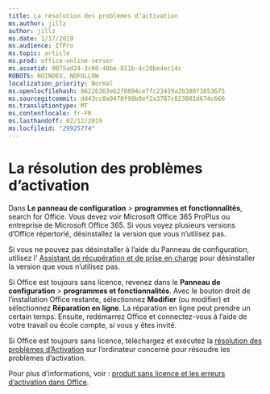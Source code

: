 ```yaml
---
title: La résolution des problèmes d’activation
ms.author: jillz
author: jillz
ms.date: 1/17/2019
ms.audience: ITPro
ms.topic: article
ms.prod: office-online-server
ms.assetid: 9075ad24-3c60-48be-811b-4c28be4ec14c
ROBOTS: NOINDEX, NOFOLLOW
localization_priority: Normal
ms.openlocfilehash: 86226363eb2f8804ce7fc23459a2b380f3853675
ms.sourcegitcommit: dd43cc0a9470f98b8ef2a3787c823801d674c666
ms.translationtype: MT
ms.contentlocale: fr-FR
ms.lasthandoff: 02/12/2019
ms.locfileid: "29925774"
---
```

# <a name="activation-troubleshooting"></a>La résolution des problèmes d’activation

Dans **Le panneau de configuration** \> **programmes et fonctionnalités**, search for Office. Vous devez voir Microsoft Office 365 ProPlus ou entreprise de Microsoft Office 365. Si vous voyez plusieurs versions d’Office répertorié, désinstallez la version que vous n’utilisez pas. 
  
Si vous ne pouvez pas désinstaller à l’aide du Panneau de configuration, utilisez l' [Assistant de récupération et de prise en charge](https://aka.ms/SARA-OfficeUninstall-Alchemy) pour désinstaller la version que vous n’utilisez pas. 
  
Si Office est toujours sans licence, revenez dans le **Panneau de configuration** \> **programmes et fonctionnalités**. Avec le bouton droit de l’installation Office restante, sélectionnez **Modifier** (ou modifier) et sélectionnez **Réparation en ligne**. La réparation en ligne peut prendre un certain temps. Ensuite, redémarrez Office et connectez-vous à l’aide de votre travail ou école compte, si vous y êtes invité.
  
Si Office est toujours sans licence, téléchargez et exécutez la [résolution des problèmes d’Activation](https://aka.ms/SARA-OfficeActivation-Alchemy) sur l’ordinateur concerné pour résoudre les problèmes d’activation. 
  
Pour plus d’informations, voir : [produit sans licence et les erreurs d’activation dans Office](https://support.office.com/article/0d23d3c0-c19c-4b2f-9845-5344fedc4380).

